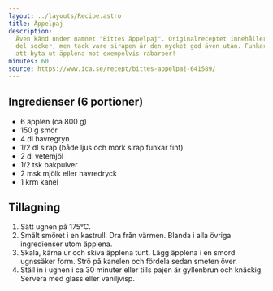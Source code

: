 ```yaml
---
layout: ../layouts/Recipe.astro
title: Äppelpaj
description:
  Även känd under namnet "Bittes äppelpaj". Originalreceptet innehåller en hel
  del socker, men tack vare sirapen är den mycket god även utan. Funkar lika bra
  att byta ut äpplena mot exempelvis rabarber!
minutes: 60
source: https://www.ica.se/recept/bittes-appelpaj-641589/
---
```


## Ingredienser (6 portioner)

- 6 äpplen (ca 800 g)
- 150 g smör
- 4 dl havregryn
- 1/2 dl sirap (både ljus och mörk sirap funkar fint)
- 2 dl vetemjöl
- 1/2 tsk bakpulver
- 2 msk mjölk eller havredryck
- 1 krm kanel

## Tillagning

1. Sätt ugnen på 175°C.
1. Smält smöret i en kastrull. Dra från värmen. Blanda i alla övriga
   ingredienser utom äpplena.
1. Skala, kärna ur och skiva äpplena tunt. Lägg äpplena i en smord ugnssäker
   form. Strö på kanelen och fördela sedan smeten över.
1. Ställ in i ugnen i ca 30 minuter eller tills pajen är gyllenbrun och knäckig.
   Servera med glass eller vaniljvisp.
